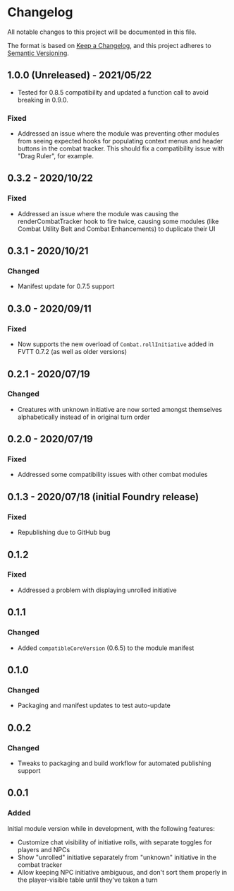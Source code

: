 # Changelog

All notable changes to this project will be documented in this file.

The format is based on [Keep a Changelog](https://keepachangelog.com/en/1.0.0/),
and this project adheres to [Semantic Versioning](https://semver.org/spec/v2.0.0.html).

## 1.0.0 (Unreleased) - 2021/05/22

-   Tested for 0.8.5 compatibility and updated a function call to avoid breaking in 0.9.0.

### Fixed

-   Addressed an issue where the module was preventing other modules from seeing expected hooks for populating context menus and header buttons in the combat tracker. This should fix a compatibility issue with "Drag Ruler", for example.

## 0.3.2 - 2020/10/22

### Fixed

-   Addressed an issue where the module was causing the renderCombatTracker hook to fire twice, causing some modules (like Combat Utility Belt and Combat Enhancements) to duplicate their UI

## 0.3.1 - 2020/10/21

### Changed

-   Manifest update for 0.7.5 support

## 0.3.0 - 2020/09/11

### Fixed

-   Now supports the new overload of `Combat.rollInitiative` added in FVTT 0.7.2 (as well as older versions)

## 0.2.1 - 2020/07/19

### Changed

-   Creatures with unknown initiative are now sorted amongst themselves alphabetically instead of in original turn order

## 0.2.0 - 2020/07/19

### Fixed

-   Addressed some compatibility issues with other combat modules

## 0.1.3 - 2020/07/18 (initial Foundry release)

### Fixed

-   Republishing due to GitHub bug

## 0.1.2

### Fixed

-   Addressed a problem with displaying unrolled initiative

## 0.1.1

### Changed

-   Added `compatibleCoreVersion` (0.6.5) to the module manifest

## 0.1.0

### Changed

-   Packaging and manifest updates to test auto-update

## 0.0.2

### Changed

-   Tweaks to packaging and build workflow for automated publishing support

## 0.0.1

### Added

Initial module version while in development, with the following features:

-   Customize chat visibility of initiative rolls, with separate toggles for players and NPCs
-   Show "unrolled" initiative separately from "unknown" initiative in the combat tracker
-   Allow keeping NPC initiative ambiguous, and don't sort them properly in the player-visible table until they've taken a turn
